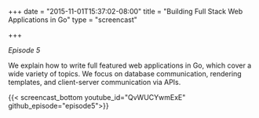 +++
date = "2015-11-01T15:37:02-08:00"
title = "Building Full Stack Web Applications in Go"
type = "screencast"

+++

_Episode 5_

We explain how to write full featured web applications in Go, which cover a wide variety
of topics. We focus on database communication, rendering templates, and client-server
communication via APIs.
<!--more-->

{{< screencast_bottom youtube_id="QvWUCYwmExE" github_episode="episode5">}}
